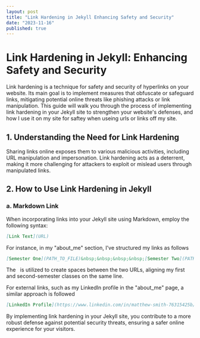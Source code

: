 ```yaml
---
layout: post
title: "Link Hardening in Jekyll Enhancing Safety and Security"
date: "2023-11-16"
published: true
---
```


# Link Hardening in Jekyll: Enhancing Safety and Security

Link hardening is a technique for safety and security of hyperlinks on your website. Its main goal is to implement measures that obfuscate or safeguard links, mitigating potential online threats like phishing attacks or link manipulation. This guide will walk you through the process of implementing link hardening in your Jekyll site to strengthen your website's defenses, and how I use it on my site for saftey when useing urls or links off my site.

## 1. Understanding the Need for Link Hardening

Sharing links online exposes them to various malicious activities, including URL manipulation and impersonation. Link hardening acts as a deterrent, making it more challenging for attackers to exploit or mislead users through manipulated links.

## 2. How to Use Link Hardening in Jekyll

### a. Markdown Link

When incorporating links into your Jekyll site using Markdown, employ the following syntax:

```markdown
[Link Text](URL)
```

For instance, in my "about_me" section, I've structured my links as follows

```markdown
[Semester One](PATH_TO_FILE)&nbsp;&nbsp;&nbsp;&nbsp;[Semester Two](PATH_TO_FILE)
```

The &nbsp; is utilized to create spaces between the two URLs, aligning my first and second-semester classes on the same line.

For external links, such as my LinkedIn profile in the "about_me" page, a similar approach is followed

```markdown
[LinkedIn Profile](https://www.linkedin.com/in/matthew-smith-76315425b/)
```

By implementing link hardening in your Jekyll site, you contribute to a more robust defense against potential security threats, ensuring a safer online experience for your visitors.










